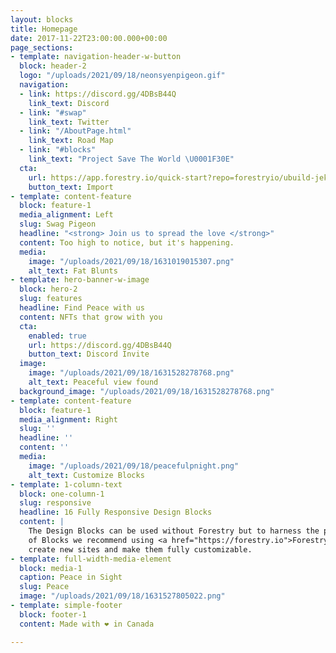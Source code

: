 ```yaml
---
layout: blocks
title: Homepage
date: 2017-11-22T23:00:00.000+00:00
page_sections:
- template: navigation-header-w-button
  block: header-2
  logo: "/uploads/2021/09/18/neonsyenpigeon.gif"
  navigation:
  - link: https://discord.gg/4DBsB44Q
    link_text: Discord
  - link: "#swap"
    link_text: Twitter
  - link: "/AboutPage.html"
    link_text: Road Map
  - link: "#blocks"
    link_text: "Project Save The World \U0001F30E"
  cta:
    url: https://app.forestry.io/quick-start?repo=forestryio/ubuild-jekyll&provider=github&engine=jekyll
    button_text: Import
- template: content-feature
  block: feature-1
  media_alignment: Left
  slug: Swag Pigeon
  headline: "<strong> Join us to spread the love </strong>"
  content: Too high to notice, but it's happening.
  media:
    image: "/uploads/2021/09/18/1631019015307.png"
    alt_text: Fat Blunts
- template: hero-banner-w-image
  block: hero-2
  slug: features
  headline: Find Peace with us
  content: NFTs that grow with you
  cta:
    enabled: true
    url: https://discord.gg/4DBsB44Q
    button_text: Discord Invite
  image:
    image: "/uploads/2021/09/18/1631528278768.png"
    alt_text: Peaceful view found
  background_image: "/uploads/2021/09/18/1631528278768.png"
- template: content-feature
  block: feature-1
  media_alignment: Right
  slug: ''
  headline: ''
  content: ''
  media:
    image: "/uploads/2021/09/18/peacefulpnight.png"
    alt_text: Customize Blocks
- template: 1-column-text
  block: one-column-1
  slug: responsive
  headline: 16 Fully Responsive Design Blocks
  content: |
    The Design Blocks can be used without Forestry but to harness the power
    of Blocks we recommend using <a href="https://forestry.io">Forestry</a>. Once the site is imported you can immediately
    create new sites and make them fully customizable.
- template: full-width-media-element
  block: media-1
  caption: Peace in Sight
  slug: Peace
  image: "/uploads/2021/09/18/1631527805022.png"
- template: simple-footer
  block: footer-1
  content: Made with ❤︎ in Canada

---
```

